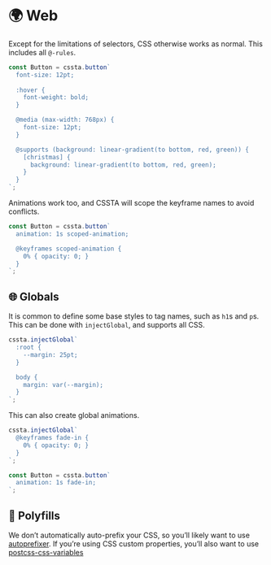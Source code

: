 # 🌍 Web

Except for the limitations of selectors, CSS otherwise works as normal. This  includes all `@-rules`.

```js
const Button = cssta.button`
  font-size: 12pt;
  
  :hover {
    font-weight: bold;
  }

  @media (max-width: 768px) {
    font-size: 12pt;
  }

  @supports (background: linear-gradient(to bottom, red, green)) {
    [christmas] {
      background: linear-gradient(to bottom, red, green);
    }
  }
`;
```

Animations work too, and CSSTA will scope the keyframe names to avoid conflicts.

```js
const Button = cssta.button`
  animation: 1s scoped-animation;

  @keyframes scoped-animation {
    0% { opacity: 0; }
  }
`;
```

## 🌐 Globals

It is common to define some base styles to tag names, such as `h1`s and `p`s. This can be done with `injectGlobal`, and supports all CSS.

```js
cssta.injectGlobal`
  :root {
    --margin: 25pt;
  }

  body {
    margin: var(--margin);
  }
`;
```

This can also create global animations.

```js
cssta.injectGlobal`
  @keyframes fade-in {
    0% { opacity: 0; }
  }
`;

const Button = cssta.button`
  animation: 1s fade-in;
`;
```

## 📝 Polyfills

We don’t automatically auto-prefix your CSS, so you’ll likely want to use [autoprefixer](https://github.com/postcss/autoprefixer). If you’re using CSS custom properties, you’ll also want to use [postcss-css-variables](https://github.com/MadLittleMods/postcss-css-variables)
